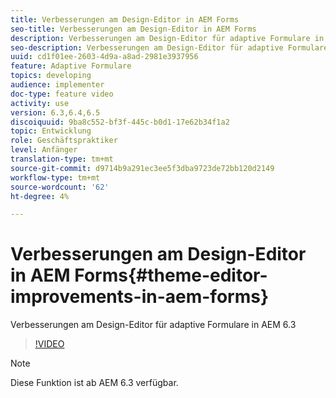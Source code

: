 ```yaml
---
title: Verbesserungen am Design-Editor in AEM Forms
seo-title: Verbesserungen am Design-Editor in AEM Forms
description: Verbesserungen am Design-Editor für adaptive Formulare in AEM 6.3
seo-description: Verbesserungen am Design-Editor für adaptive Formulare in AEM 6.3
uuid: cd1f01ee-2603-4d9a-a8ad-2981e3937956
feature: Adaptive Formulare
topics: developing
audience: implementer
doc-type: feature video
activity: use
version: 6.3,6.4,6.5
discoiquuid: 9ba8c552-bf3f-445c-b0d1-17e62b34f1a2
topic: Entwicklung
role: Geschäftspraktiker
level: Anfänger
translation-type: tm+mt
source-git-commit: d9714b9a291ec3ee5f3dba9723de72bb120d2149
workflow-type: tm+mt
source-wordcount: '62'
ht-degree: 4%

---
```



# Verbesserungen am Design-Editor in AEM Forms{#theme-editor-improvements-in-aem-forms}

Verbesserungen am Design-Editor für adaptive Formulare in AEM 6.3

>[!VIDEO](https://video.tv.adobe.com/v/19497?quality=9&learn=on)

>[!NOTE]
>
>Diese Funktion ist ab AEM 6.3 verfügbar.

